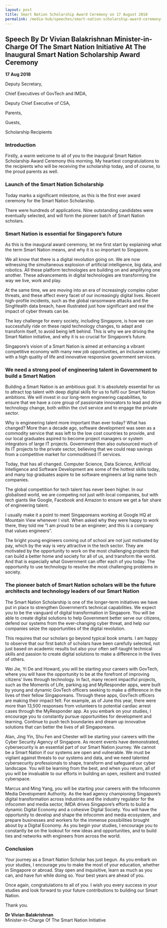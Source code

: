 ```yaml
---
layout: post
title: Smart Nation Scholarship Award Ceremony on 17 August 2018
permalink: /media-hub/speeches/smart-nation-scholarship-award-ceremony-2018
---
```

## Speech By Dr Vivian Balakrishnan Minister-in-Charge Of The Smart Nation Initiative At The Inaugural Smart Nation Scholarship Award Ceremony

**17 Aug 2018**

Deputy Secretary,

Chief Executives of GovTech and IMDA,

Deputy Chief Executive of CSA,

Parents,

Guests,

Scholarship Recipients

### Introduction

Firstly, a warm welcome to all of you to the inaugural Smart Nation Scholarship Award Ceremony this morning. My heartiest congratulations to the recipients who will be receiving the scholarship today, and of course, to the proud parents as well.

### Launch of the Smart Nation Scholarship

Today marks a significant milestone, as this is the first ever award ceremony for the Smart Nation Scholarship.

There were hundreds of applications. Nine outstanding candidates were eventually selected, and will form the pioneer batch of Smart Nation scholars.

### Smart Nation is essential for Singapore’s future

As this is the inaugural award ceremony, let me first start by explaining what the term Smart Nation means, and why it is so important to Singapore.

We all know that there is a digital revolution going on. We are now witnessing the simultaneous explosion of artificial intelligence, big data, and robotics. All these platform technologies are building on and amplifying one another. These advancements in digital technologies are transforming the way we live, work and play.

At the same time, we are moving into an era of increasingly complex cyber threats, and these affect every facet of our increasingly digital lives. Recent high-profile incidents, such as the global ransomware attacks and the SingHealth data breach, have illustrated just how significant and real the impact of cyber threats can be.

The key challenge for every society, including Singapore, is how we can successfully ride on these rapid technology changes, to adapt and transform itself, to avoid being left behind. This is why we are driving the Smart Nation initiative, and why it is so crucial for Singapore’s future.

Singapore’s vision of a Smart Nation is aimed at enhancing a vibrant competitive economy with many new job opportunities, an inclusive society with a high quality of life and innovative responsive government services.

### We need a strong pool of engineering talent in Government to build a Smart Nation 

Building a Smart Nation is an ambitious goal. It is absolutely essential for us to attract top talent with deep digital skills for us to fulfil our Smart Nation ambitions. We will invest in our long-term engineering capabilities, to ensure that we have a core group of passionate innovators to lead and drive technology change, both within the civil service and to engage the private sector.

Why is engineering talent more important than ever today? What has changed? More than a decade ago, software development was seen as a commodity service that was left to the low cost countries to provide, and our local graduates aspired to become project managers or system integrators of large IT projects. Government then also outsourced much of its IT projects to the private sector, believing that we could reap savings from a competitive market for commoditised IT services.

Today, that has all changed. Computer Science, Data Science, Artificial Intelligence and Software Development are some of the hottest skills today, and many top graduates aspire to be software engineers at big name tech companies.

The global competition for tech talent has never been higher. In our globalised world, we are competing not just with local companies, but with tech giants like Google, Facebook and Amazon to ensure we get a fair share of engineering talent.

I usually make it a point to meet Singaporeans working at Google HQ at Mountain View whenever I visit. When asked why they were happy to work there, they told me “I am proud to be an engineer; and this is a company that values engineers”.

The bright young engineers coming out of school are not just motivated by pay, which by the way is very attractive in the tech sector. They are motivated by the opportunity to work on the most challenging projects that can build a better home and society for all of us, and transform the world. And that is especially what Government can offer each of you today: The opportunity to use technology to resolve the most challenging problems in society.

### The pioneer batch of Smart Nation scholars will be the future architects and technology leaders of our Smart Nation

The Smart Nation Scholarship is one of the longer-term initiatives we have put in place to strengthen Government’s technical capabilities. We expect you to be the vanguard of digital transformation in Singapore. You will be able to create digital solutions to help Government better serve our citizens, defend our systems from the ever-changing cyber threat, and help our companies seize the opportunities of the digital revolution.

This requires that our scholars go beyond typical book smarts. I am happy to observe that our first batch of scholars have been carefully selected, not just based on academic results but also your often self-taught technical skills and passion to create digital solutions to make a difference in the lives of others.

Wei Jie, Yi De and Howard, you will be starting your careers with GovTech, where you will have the opportunity to be at the forefront of improving citizens’ lives through technology. In fact, many recent impactful projects, such as the Moments of Life, parking.sg and MyResponder apps, were built by young and dynamic GovTech officers seeking to make a difference in the lives of their fellow Singaporeans. Through these apps, GovTech officers are making their impact felt. For example, as of June this year, there were more than 13,500 responses from volunteers to potential cardiac arrest cases through the MyResponder app. As you embark on your studies, I encourage you to constantly pursue opportunities for development and learning. Continue to push tech boundaries and dream up innovative solutions that can better the lives of all Singaporeans.

Alan, Jing Yin, Shu Fen and Chester will be starting your careers with the Cyber Security Agency of Singapore. As recent events have demonstrated, cybersecurity is an essential part of our Smart Nation journey. We cannot be a Smart Nation if our systems are open and vulnerable. We must be vigilant against threats to our systems and data, and we need talented cybersecurity professionals to shape, transform and safeguard our cyber landscape. You will be learning from the best, and when you return, all of you will be invaluable to our efforts in building an open, resilient and trusted cyberspace.

Marcus and Ming Yang, you will be starting your careers with the Infocomm Media Development Authority. As the lead agency championing Singapore’s digital transformation across industries and the industry regulator for the infocomm and media sector, IMDA drives Singapore’s efforts to build a dynamic Digital Economy and a cohesive Digital Society. You will have the opportunity to develop and shape the infocomm and media ecosystem, and prepare businesses and workers for the immense possibilities brought about by a Digital Economy. As you begin your studies, I encourage you to constantly be on the lookout for new ideas and opportunities, and to build ties and networks with engineers from across the world.

### Conclusion

Your journey as a Smart Nation Scholar has just begun. As you embark on your studies, I encourage you to make the most of your education, whether in Singapore or abroad. Stay open and inquisitive, learn as much as you can, and have fun while doing so. Your best years are ahead of you.

Once again, congratulations to all of you. I wish you every success in your studies and look forward to your future contributions to building our Smart Nation.

Thank you.

**Dr Vivian Balakrishnan**<br>
Minister-In-Charge Of The Smart Nation Initiative